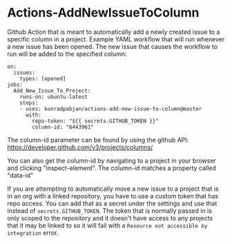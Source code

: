 # Actions-AddNewIssueToColumn

Github Action that is meant to automatically add a newly created issue to a specific column in a project. Example YAML workflow that will run whenever a new issue has been opened. The new issue that causes the workflow to run will be added to the specified column:

```name: "New Issue Automation"
on:
  issues:
    types: [opened]
jobs:
  Add_New_Issue_To_Project:
    runs-on: ubuntu-latest
    steps:
    - uses: konradpabjan/actions-add-new-issue-to-column@master
      with:
        repo-token: "${{ secrets.GITHUB_TOKEN }}"
        column-id: "6443961"
 ```
        
The column-id parameter can be found by using the github API: https://developer.github.com/v3/projects/columns/

You can also get the column-id by navigating to a project in your browser and clicking "inspect-element". The column-id matches a property called "data-id"

If you are attempting to automatically move a new issue to a project that is in an org with a linked repository, you have to use a custom token that has repo access. You can add that as a secret under the settings and use that instead of `secrets.GITHUB_TOKEN`. The token that is normally passed in is only scoped to the repository and it doesn't have access to any projects that it may be linked to so it will fail with a `Resource not accessible by integration` error.
